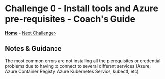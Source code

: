 # Challenge 0 - Install tools and Azure pre-requisites - Coach's Guide

**[Home](README.md)** - [Next Challenge>](./Solution-01.md)

## Notes & Guidance

The most common errors are not installing all the prerequisites or credential problems due to having to connect to several different services (Azure, Azure Container Registy, Azure Kubernetes Service, kubectl, etc)
